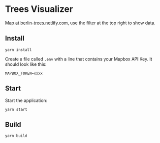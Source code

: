 # Trees Visualizer

[Map at berlin-trees.netlify.com](https://berlin-trees.netlify.com/), use the filter at the top right to show data.


## Install
```
yarn install
```

Create a file called `.env` with a line that contains your Mapbox API Key.
It should look like this:
```
MAPBOX_TOKEN=xxxx
```

## Start

Start the application:
```
yarn start
```

## Build
```
yarn build
```
